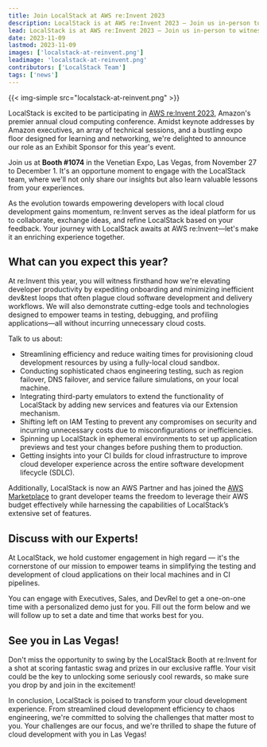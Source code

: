 ```yaml
---
title: Join LocalStack at AWS re:Invent 2023
description: LocalStack is at AWS re:Invent 2023 — Join us in-person to witness our cutting-edge demos on local Cloud Emulation, Extensions, Chaos Engineering, Security Testing, Ephemeral Environments, CI Analytics, and more!
lead: LocalStack is at AWS re:Invent 2023 — Join us in-person to witness our cutting-edge demos on local Cloud Emulation, Extensions, Chaos Engineering, Security Testing, Ephemeral Environments, CI Analytics, and more!
date: 2023-11-09
lastmod: 2023-11-09
images: ['localstack-at-reinvent.png']
leadimage: 'localstack-at-reinvent.png'
contributors: ['LocalStack Team']
tags: ['news']
---
```


{{< img-simple src="localstack-at-reinvent.png" >}}

LocalStack is excited to be participating in [AWS re:Invent 2023](https://reinvent.awsevents.com), Amazon's premier annual cloud computing conference. Amidst keynote addresses by Amazon executives, an array of technical sessions, and a bustling expo floor designed for learning and networking, we're delighted to announce our role as an Exhibit Sponsor for this year's event.

Join us at **Booth #1074** in the Venetian Expo, Las Vegas, from November 27 to December 1. It's an opportune moment to engage with the LocalStack team, where we'll not only share our insights but also learn valuable lessons from your experiences. 

As the evolution towards empowering developers with local cloud development gains momentum, re:Invent serves as the ideal platform for us to collaborate, exchange ideas, and refine LocalStack based on your feedback. Your journey with LocalStack awaits at AWS re:Invent—let's make it an enriching experience together.

## What can you expect this year?

At re:Invent this year, you will witness firsthand how we're elevating developer productivity by expediting onboarding and minimizing inefficient dev&test loops that often plague cloud software development and delivery workflows. We will also demonstrate cutting-edge tools and technologies designed to empower teams in testing, debugging, and profiling applications—all without incurring unnecessary cloud costs.

Talk to us about:

- Streamlining efficiency and reduce waiting times for provisioning cloud development resources by using a fully-local cloud sandbox.
- Conducting sophisticated chaos engineering testing, such as region failover, DNS failover, and service failure simulations, on your local machine.
- Integrating third-party emulators to extend the functionality of LocalStack by adding new services and features via our Extension mechanism.
- Shifting left on IAM Testing to prevent any compromises on security and incurring unnecessary costs due to misconfigurations or inefficiencies.
- Spinning up LocalStack in ephemeral environments to set up application previews and test your changes before pushing them to production.
- Getting insights into your CI builds for cloud infrastructure to improve cloud developer experience across the entire software development lifecycle (SDLC).

Additionally, LocalStack is now an AWS Partner and has joined the [AWS Marketplace](https://aws.amazon.com/marketplace/pp/prodview-lllzw3ywntoxg) to grant developer teams the freedom to leverage their AWS budget effectively while harnessing the capabilities of LocalStack’s extensive set of features.

## Discuss with our Experts!

At LocalStack, we hold customer engagement in high regard — it's the cornerstone of our mission to empower teams in simplifying the testing and development of cloud applications on their local machines and in CI pipelines.

You can engage with Executives, Sales, and DevRel to get a one-on-one time with a personalized demo just for you. Fill out the form below and we will follow up to set a date and time that works best for you.

## See you in Las Vegas!

Don't miss the opportunity to swing by the LocalStack Booth at re:Invent for a shot at scoring fantastic swag and prizes in our exclusive raffle. Your visit could be the key to unlocking some seriously cool rewards, so make sure you drop by and join in the excitement!

In conclusion, LocalStack is poised to transform your cloud development experience. From streamlined cloud development efficiency to chaos engineering, we're committed to solving the challenges that matter most to you. Your challenges are our focus, and we're thrilled to shape the future of cloud development with you in Las Vegas!
